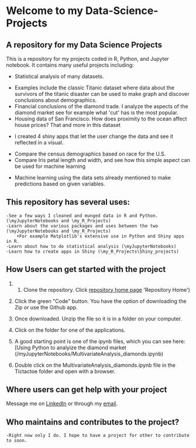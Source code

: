 # Welcome to my Data-Science-Projects
## A repository for my Data Science Projects
This is a repository for my projects coded in R, Python, and Jupyter notebook. It contains many useful projects including:
* Statistical analysis of many datasets.
- Examples include the classic Titanic dataset where data about the survivors of the titanic disaster can be used to make graph and discover conclusions about demographics.
- Financial conclusions of the diamond trade. I analyze the aspects of the diamond market see for example what 'cut' has is the most popular.
- Housing data of San Francisco. How does proximity to the ocean affect house prices? That and more in this dataset

* I created 4 shiny apps that let the user change the data and see it reflected in a visual.
- Compare the census demographics based on race for the U.S.
- Compare Iris petal length and width, and see how this simple aspect can be used for machine learning

* Machine learning using the data sets already mentioned to make predictions based on given variables.

## This repository has several uses:
    -See a few ways I cleaned and munged data in R and Python. (\myJupyterNotebooks and \my_R_Projects)
    -Learn about the various packages and uses between the two (\myJupyterNotebooks and \my_R_Projects)
        +For example Matplotlib's extensive use in Python and Shiny apps in R.
    -Learn about how to do statistical analysis (\myJupyterNotebooks)
    -Learn how to create apps in Shiny (\my_R_Projects\Shiny_projects)

## How Users can get started with the project
1. 1. Clone the repository. Click [repository home page](https://github.com/aerapp09/Data-Science-Projects) 'Repository Home')
2. Click the green "Code" button. You have the option of downloading the Zip or use the Github app. 

3. Once downloaded. Unzip the file so it is in a folder on your computer.
   
4. Click on the folder for one of the applications.
   
5. A good starting point is one of the ipynb files, which you can see here:[Using Python to analyize the diamond market (/myJupyterNotebooks/MultivariateAnalysis_diamonds.ipynb)

6. Double click on the MultivariateAnalysis_diamonds.ipynb file in the Tictactoe folder and open with a browser.



## Where users can get help with your project
Message me on [LinkedIn](https://www.linkedin.com/in/austin-develops/) or through my [email](aerapp09@gmail.com).

## Who maintains and contributes to the project?
    -Right now only I do. I hope to have a project for other to contribute to soon. 
